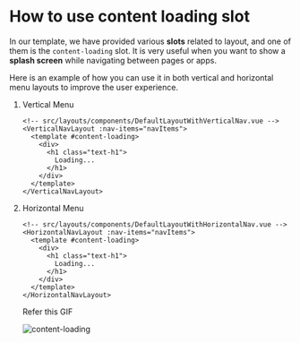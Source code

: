 # How to use content loading slot

In our template, we have provided various **slots** related to layout, and one of them is the `content-loading` slot. It is very useful when you want to show a **splash screen** while navigating between pages or apps.

Here is an example of how you can use it in both vertical and horizontal menu layouts to improve the user experience.

1. Vertical Menu

    ```vue
    <!-- src/layouts/components/DefaultLayoutWithVerticalNav.vue -->
    <VerticalNavLayout :nav-items="navItems">
      <template #content-loading>
        <div>
          <h1 class="text-h1">
            Loading...
          </h1>
        </div>
      </template>
    </VerticalNavLayout>
    ```

2. Horizontal Menu

    ```vue
    <!-- src/layouts/components/DefaultLayoutWithHorizontalNav.vue -->
    <HorizontalNavLayout :nav-items="navItems">
      <template #content-loading>
        <div>
          <h1 class="text-h1">
            Loading...
          </h1>
        </div>
      </template>
    </HorizontalNavLayout>
    ```

    Refer this GIF

    ![content-loading](/images/guide/content-loading.gif)

